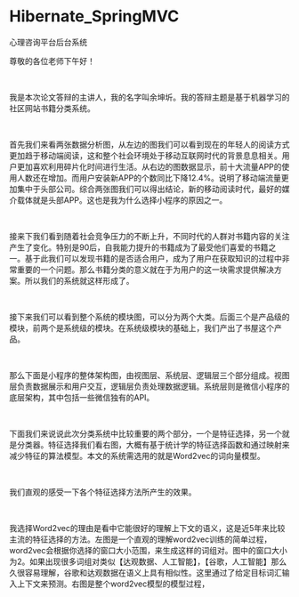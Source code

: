 # Hibernate_SpringMVC
心理咨询平台后台系统





尊敬的各位老师下午好！

 

我是本次论文答辩的主讲人，我的名字叫余坤圻。我的答辩主题是基于机器学习的社区网站书籍分类系统。

 

首先我们来看两张数据分析图，从左边的图我们可以看到现在的年轻人的阅读方式更加趋于移动端阅读，这和整个社会环境处于移动互联网时代的背景息息相关。用户更加喜欢利用碎片化时间进行生活。从右边的图数据显示，前十大流量APP的使用人数还在增加。而用户安装新APP的个数同比下降12.4%。说明了移动端流量更加集中于头部公司。综合两张图我们可以得出结论，新的移动阅读时代，最好的媒介载体就是头部APP。这也是我为什么选择小程序的原因之一。

 

接来下我们看到随着社会竞争压力的不断上升，不同时代的人群对书籍内容的关注产生了变化。特别是90后，自我能力提升的书籍成为了最受他们喜爱的书籍之一。基于此我们可以发现书籍的是否适合用户，成为了用户在获取知识的过程中非常重要的一个问题。那么书籍分类的意义就在于为用户的这一块需求提供解决方案。所以我们的系统就这样形成了。

 

接下来我们可以看到整个系统的模块图，可以分为两个大类。后面三个是产品级的模块，前两个是系统级的模块。在系统级模块的基础上，我们产出了书屋这个产品。

 

那么下面是小程序的整体架构图，由视图层、系统层、逻辑层三个部分组成。视图层负责数据展示和用户交互，逻辑层负责处理数据逻辑。系统层则是微信小程序的底层架构，其中包括一些微信独有的API。

 

下面我们来说说此次分类系统中比较重要的两个部分，一个是特征选择，另一个就是分类器。特征选择我们看右图，大概有基于统计学的特征选择函数和通过映射来减少特征的算法模型。本文的系统需选用的就是Word2vec的词向量模型。

 

我们直观的感受一下各个特征选择方法所产生的效果。

 

我选择Word2vec的理由是看中它能很好的理解上下文的语义，这是近5年来比较主流的特征选择的方法。左图是一个直观的理解word2vec训练的简单过程，word2vec会根据你选择的窗口大小范围，来生成这样的词组对。图中的窗口大小为2。如果出现很多词组对类似【达观数据、人工智能】，【谷歌，人工智能】那么久很容易理解，谷歌和达观数据在语义上具有相似性。这里通过了给定目标词汇输入上下文来预测。右图是整个word2vec模型的模型过程，

